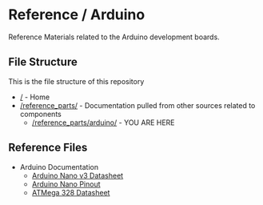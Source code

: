 # Reference / Arduino

Reference Materials related to the Arduino development boards.

## File Structure

This is the file structure of this repository

* [/](/README.md) - Home
* [/reference_parts/](/reference_parts/) - Documentation pulled from other sources related to components
  * [/reference_parts/arduino/](/reference_parts/arduino/) - YOU ARE HERE

## Reference Files

* Arduino Documentation
  * [Arduino Nano v3 Datasheet](Arduino_Nano3_0.pdf)
  * [Arduino Nano Pinout](NanoPinOut.png)
  * [ATMega 328 Datasheet](ATMEGA328datasheet.pdf)
